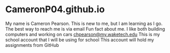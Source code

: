 # CameronP04.github.io
My name is Cameron Pearson. This is new to me, but I am learning as I go. The best way to reach me is via email
Fun fact about me. I like both building computers and working on cars
chpearson@my.waketech.edu
This is my school account that I will be using for school
This account will hold my assignments from GitHub 
